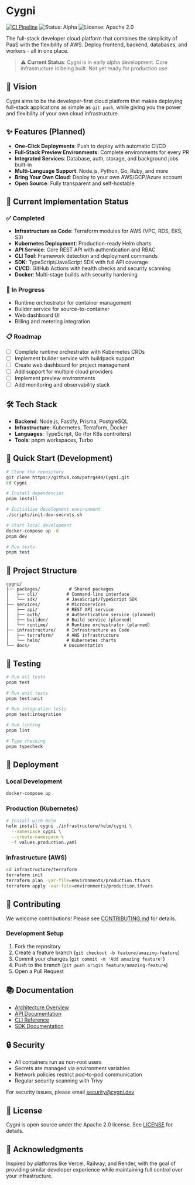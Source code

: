# Cygni

[![CI Pipeline](https://github.com/patrg444/Cygni/actions/workflows/ci.yml/badge.svg)](https://github.com/patrg444/Cygni/actions/workflows/ci.yml)
![Status: Alpha](https://img.shields.io/badge/Status-Alpha-yellow)
![License: Apache 2.0](https://img.shields.io/badge/License-Apache%202.0-blue)

The full-stack developer cloud platform that combines the simplicity of PaaS with the flexibility of AWS. Deploy frontend, backend, databases, and workers - all in one place.

> ⚠️ **Current Status**: Cygni is in early alpha development. Core infrastructure is being built. Not yet ready for production use.

## 🎯 Vision

Cygni aims to be the developer-first cloud platform that makes deploying full-stack applications as simple as `git push`, while giving you the power and flexibility of your own cloud infrastructure.

## ✨ Features (Planned)

- **One-Click Deployments**: Push to deploy with automatic CI/CD
- **Full-Stack Preview Environments**: Complete environments for every PR
- **Integrated Services**: Database, auth, storage, and background jobs built-in
- **Multi-Language Support**: Node.js, Python, Go, Ruby, and more
- **Bring Your Own Cloud**: Deploy to your own AWS/GCP/Azure account
- **Open Source**: Fully transparent and self-hostable

## 🚧 Current Implementation Status

### ✅ Completed
- **Infrastructure as Code**: Terraform modules for AWS (VPC, RDS, EKS, S3)
- **Kubernetes Deployment**: Production-ready Helm charts
- **API Service**: Core REST API with authentication and RBAC
- **CLI Tool**: Framework detection and deployment commands
- **SDK**: TypeScript/JavaScript SDK with full API coverage
- **CI/CD**: GitHub Actions with health checks and security scanning
- **Docker**: Multi-stage builds with security hardening

### 🔄 In Progress
- Runtime orchestrator for container management
- Builder service for source-to-container
- Web dashboard UI
- Billing and metering integration

### 📋 Roadmap
- [ ] Complete runtime orchestrator with Kubernetes CRDs
- [ ] Implement builder service with buildpack support
- [ ] Create web dashboard for project management
- [ ] Add support for multiple cloud providers
- [ ] Implement preview environments
- [ ] Add monitoring and observability stack

## 🛠️ Tech Stack

- **Backend**: Node.js, Fastify, Prisma, PostgreSQL
- **Infrastructure**: Kubernetes, Terraform, Docker
- **Languages**: TypeScript, Go (for K8s controllers)
- **Tools**: pnpm workspaces, Turbo

## 🚀 Quick Start (Development)

```bash
# Clone the repository
git clone https://github.com/patrg444/Cygni.git
cd Cygni

# Install dependencies
pnpm install

# Initialize development environment
./scripts/init-dev-secrets.sh

# Start local development
docker-compose up -d
pnpm dev

# Run tests
pnpm test
```

## 📁 Project Structure

```
cygni/
├── packages/           # Shared packages
│   ├── cli/           # Command-line interface
│   └── sdk/           # JavaScript/TypeScript SDK
├── services/          # Microservices
│   ├── api/           # REST API service
│   ├── auth/          # Authentication service (planned)
│   ├── builder/       # Build service (planned)
│   └── runtime/       # Runtime orchestrator (planned)
├── infrastructure/    # Infrastructure as Code
│   ├── terraform/     # AWS infrastructure
│   └── helm/          # Kubernetes charts
└── docs/             # Documentation
```

## 🧪 Testing

```bash
# Run all tests
pnpm test

# Run unit tests
pnpm test:unit

# Run integration tests
pnpm test:integration

# Run linting
pnpm lint

# Type checking
pnpm typecheck
```

## 🚢 Deployment

### Local Development
```bash
docker-compose up
```

### Production (Kubernetes)
```bash
# Install with Helm
helm install cygni ./infrastructure/helm/cygni \
  --namespace cygni \
  --create-namespace \
  -f values.production.yaml
```

### Infrastructure (AWS)
```bash
cd infrastructure/terraform
terraform init
terraform plan -var-file=environments/production.tfvars
terraform apply -var-file=environments/production.tfvars
```

## 🤝 Contributing

We welcome contributions! Please see [CONTRIBUTING.md](CONTRIBUTING.md) for details.

### Development Setup
1. Fork the repository
2. Create a feature branch (`git checkout -b feature/amazing-feature`)
3. Commit your changes (`git commit -m 'Add amazing feature'`)
4. Push to the branch (`git push origin feature/amazing-feature`)
5. Open a Pull Request

## 📚 Documentation

- [Architecture Overview](docs/ARCHITECTURE.md)
- [API Documentation](docs/api/README.md)
- [CLI Reference](packages/cli/README.md)
- [SDK Documentation](packages/sdk/README.md)

## 🔒 Security

- All containers run as non-root users
- Secrets are managed via environment variables
- Network policies restrict pod-to-pod communication
- Regular security scanning with Trivy

For security issues, please email security@cygni.dev

## 📄 License

Cygni is open source under the Apache 2.0 license. See [LICENSE](LICENSE) for details.

## 🙏 Acknowledgments

Inspired by platforms like Vercel, Railway, and Render, with the goal of providing similar developer experience while maintaining full control over your infrastructure.